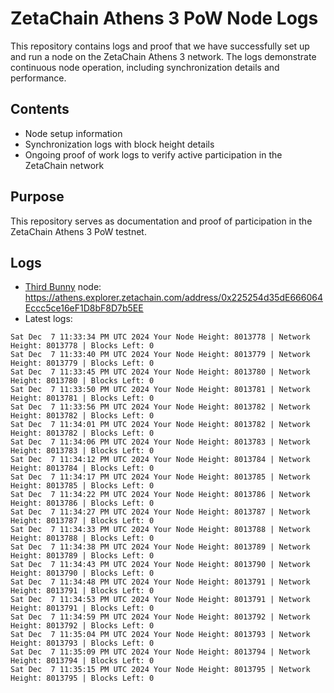 # ZetaChain Athens 3 PoW Node Logs
This repository contains logs and proof that we have successfully set up and run a node on the ZetaChain Athens 3 network. The logs demonstrate continuous node operation, including synchronization details and performance.

## Contents
- Node setup information
- Synchronization logs with block height details
- Ongoing proof of work logs to verify active participation in the ZetaChain network

## Purpose
This repository serves as documentation and proof of participation in the ZetaChain Athens 3 PoW testnet.

## Logs

- [Third Bunny](https://thirdbunny.xyz/) node: https://athens.explorer.zetachain.com/address/0x225254d35dE666064Eccc5ce16eF1D8bF8D7b5EE
- Latest logs:
```
Sat Dec  7 11:33:34 PM UTC 2024 Your Node Height: 8013778 | Network Height: 8013778 | Blocks Left: 0
Sat Dec  7 11:33:40 PM UTC 2024 Your Node Height: 8013779 | Network Height: 8013779 | Blocks Left: 0
Sat Dec  7 11:33:45 PM UTC 2024 Your Node Height: 8013780 | Network Height: 8013780 | Blocks Left: 0
Sat Dec  7 11:33:50 PM UTC 2024 Your Node Height: 8013781 | Network Height: 8013781 | Blocks Left: 0
Sat Dec  7 11:33:56 PM UTC 2024 Your Node Height: 8013782 | Network Height: 8013782 | Blocks Left: 0
Sat Dec  7 11:34:01 PM UTC 2024 Your Node Height: 8013782 | Network Height: 8013782 | Blocks Left: 0
Sat Dec  7 11:34:06 PM UTC 2024 Your Node Height: 8013783 | Network Height: 8013783 | Blocks Left: 0
Sat Dec  7 11:34:12 PM UTC 2024 Your Node Height: 8013784 | Network Height: 8013784 | Blocks Left: 0
Sat Dec  7 11:34:17 PM UTC 2024 Your Node Height: 8013785 | Network Height: 8013785 | Blocks Left: 0
Sat Dec  7 11:34:22 PM UTC 2024 Your Node Height: 8013786 | Network Height: 8013786 | Blocks Left: 0
Sat Dec  7 11:34:27 PM UTC 2024 Your Node Height: 8013787 | Network Height: 8013787 | Blocks Left: 0
Sat Dec  7 11:34:33 PM UTC 2024 Your Node Height: 8013788 | Network Height: 8013788 | Blocks Left: 0
Sat Dec  7 11:34:38 PM UTC 2024 Your Node Height: 8013789 | Network Height: 8013789 | Blocks Left: 0
Sat Dec  7 11:34:43 PM UTC 2024 Your Node Height: 8013790 | Network Height: 8013790 | Blocks Left: 0
Sat Dec  7 11:34:48 PM UTC 2024 Your Node Height: 8013791 | Network Height: 8013791 | Blocks Left: 0
Sat Dec  7 11:34:53 PM UTC 2024 Your Node Height: 8013791 | Network Height: 8013791 | Blocks Left: 0
Sat Dec  7 11:34:59 PM UTC 2024 Your Node Height: 8013792 | Network Height: 8013792 | Blocks Left: 0
Sat Dec  7 11:35:04 PM UTC 2024 Your Node Height: 8013793 | Network Height: 8013793 | Blocks Left: 0
Sat Dec  7 11:35:09 PM UTC 2024 Your Node Height: 8013794 | Network Height: 8013794 | Blocks Left: 0
Sat Dec  7 11:35:15 PM UTC 2024 Your Node Height: 8013795 | Network Height: 8013795 | Blocks Left: 0
```
